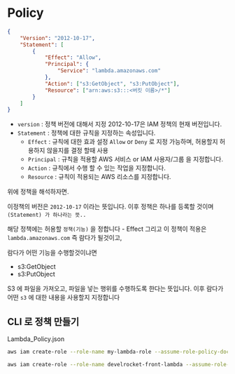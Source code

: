 # Policy

```json
{
    "Version": "2012-10-17",
    "Statement": [
        {
            "Effect": "Allow",
            "Principal": {
                "Service": "lambda.amazonaws.com"
            },
            "Action": ["s3:GetObject", "s3:PutObject"],
            "Resource": ["arn:aws:s3:::<버킷 이름>/*"]
        }
    ]
}
```

-   `version` : 정책 버전에 대해서 지정 2012-10-17은 IAM 정책의 현재 버전입니다.
-   `Statement` : 정책에 대한 규칙을 지정하는 속성입니다.
    -   `Effect` : 규칙에 대한 효과 설정 `Allow` or `Deny` 로 지정 가능하며, 허용할지 허용하지 않을지를 결정 할때 사용
    -   `Principal` : 규칙을 적용할 AWS 서비스 or IAM 사용자/그룹 을 지정합니다.
    -   `Action` : 규칙에서 수행 할 수 있는 작업을 지정합니다.
    -   `Resource` : 규칙이 적용되는 AWS 리소스를 지정합니다.

위에 정책을 해석하자면.

이정책의 버전은 `2012-10-17` 이라는 뜻입니다.
이후 정책은 하나를 등록할 것이며 `(Statement) 가 하나라는 뜻..`

해당 정책에는 허용할 `정책(기능)` 을 정합니다 - Effect
그리고 이 정책이 적용은 `lambda.amazonaws.com` 즉 람다가 될것이고,

람다가 어떤 기능을 수행할것이냐면

-   s3:GetObject
-   s3:PutObject

S3 에 파일을 가져오고, 파일을 넣는 행위를 수행하도록 한다는 뜻입니다.
이후 람다가 어떤 `s3` 에 대한 내용을 사용할지 지정합니다


## CLI 로 정책 만들기 

Lambda_Policy.json 
```sh
aws iam create-role --role-name my-lambda-role --assume-role-policy-document file://trust-policy.json

aws iam create-role --role-name develrocket-front-lambda --assume-role-policy-document file://Lambda_Policy.json
```